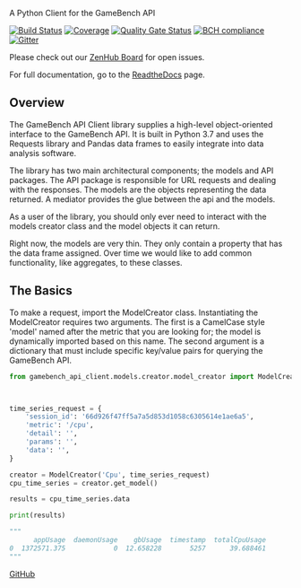 A Python Client for the GameBench API

[![Build Status](https://travis-ci.com/bigfishgames/GameBenchAPI-PyClient.svg?branch=master)](https://travis-ci.com/bigfishgames/GameBenchAPI-PyClient)
[![Coverage](https://sonarcloud.io/api/project_badges/measure?project=bigfishgames_GameBenchAPI&metric=coverage)](https://sonarcloud.io/dashboard?id=bigfishgames_GameBenchAPI)
[![Quality Gate Status](https://sonarcloud.io/api/project_badges/measure?project=bigfishgames_GameBenchAPI&metric=alert_status)](https://sonarcloud.io/dashboard?id=bigfishgames_GameBenchAPI)
[![BCH compliance](https://bettercodehub.com/edge/badge/bigfishgames/GameBenchAPI-PyClient?branch=master)](https://bettercodehub.com/)
[![Gitter](https://badges.gitter.im/bigfishgames/GameBench-API-PyClient.svg)](https://gitter.im/bigfishgames/GameBench-API-PyClient?utm_source=badge&utm_medium=badge&utm_campaign=pr-badge)

Please check out our [ZenHub Board](https://app.zenhub.com/workspaces/gamebenchapi-pyclient-5cabf535a736c27636b0283d/board?repos=180245554) for open issues.

For full documentation, go to the [ReadtheDocs](https://gamebenchapi-pyclient.readthedocs.io/) page.

## Overview
The GameBench API Client library supplies a high-level object-oriented interface to the GameBench API. It is built in
Python 3.7 and uses the Requests library and Pandas data frames to easily integrate into data analysis software.

The library has two main architectural components; the models and API packages. The API package is responsible for
URL requests and dealing with the responses. The models are the objects representing the data returned. A mediator
provides the glue between the api and the models.

As a user of the library, you should only ever need to interact with the models creator class and the model objects
it can return.

Right now, the models are very thin. They only contain a property that has the data frame assigned. Over time we
would like to add common functionality, like aggregates, to these classes.

## The Basics
To make a request, import the ModelCreator class.
Instantiating the ModelCreator requires two arguments.  The first is a CamelCase style 'model'
named after the metric that you are looking for; the model is dynamically imported based on this
name.  The second argument is a dictionary that must include specific key/value pairs for
querying the GameBench API.

```python
from gamebench_api_client.models.creator.model_creator import ModelCreator



time_series_request = {
    'session_id': '66d926f47ff5a7a5d853d1058c6305614e1ae6a5',
    'metric': '/cpu',
    'detail': '',
    'params': '',
    'data': '',
}

creator = ModelCreator('Cpu', time_series_request)
cpu_time_series = creator.get_model()

results = cpu_time_series.data

print(results)

"""
      appUsage  daemonUsage    gbUsage  timestamp  totalCpuUsage
0  1372571.375            0  12.658228       5257      39.688461
"""

```

[GitHub](https://github.com/bigfishgames/GameBenchAPI-PyClient)
